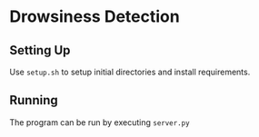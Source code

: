 # Drowsiness Detection

## Setting Up
Use `setup.sh` to setup initial directories and install requirements.

## Running
The program can be run by executing `server.py`

